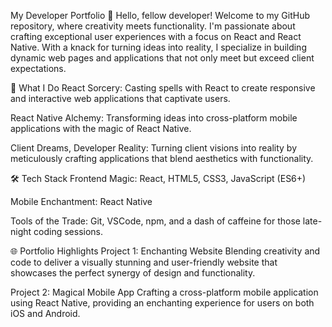 My Developer Portfolio
👋 Hello, fellow developer! Welcome to my GitHub repository, where creativity meets functionality. I'm passionate about crafting exceptional user experiences with a focus on React and React Native. With a knack for turning ideas into reality, I specialize in building dynamic web pages and applications that not only meet but exceed client expectations.

🚀 What I Do
React Sorcery: Casting spells with React to create responsive and interactive web applications that captivate users.

React Native Alchemy: Transforming ideas into cross-platform mobile applications with the magic of React Native.

Client Dreams, Developer Reality: Turning client visions into reality by meticulously crafting applications that blend aesthetics with functionality.

🛠️ Tech Stack
Frontend Magic: React, HTML5, CSS3, JavaScript (ES6+)

Mobile Enchantment: React Native

Tools of the Trade: Git, VSCode, npm, and a dash of caffeine for those late-night coding sessions.

🌐 Portfolio Highlights
Project 1: Enchanting Website
Blending creativity and code to deliver a visually stunning and user-friendly website that showcases the perfect synergy of design and functionality.

Project 2: Magical Mobile App
Crafting a cross-platform mobile application using React Native, providing an enchanting experience for users on both iOS and Android.
